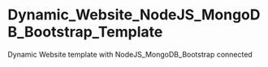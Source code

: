 # Dynamic_Website_NodeJS_MongoDB_Bootstrap_Template
Dynamic Website template with NodeJS_MongoDB_Bootstrap connected

